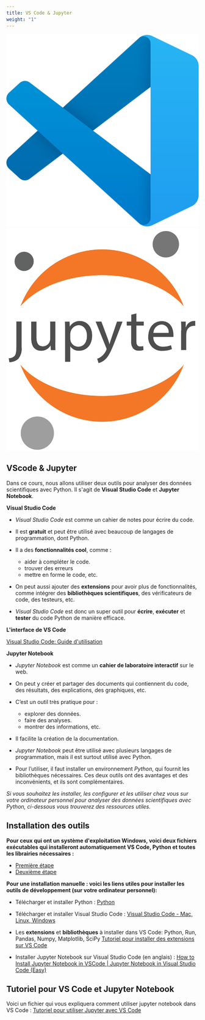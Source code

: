 ```yaml
---
title: VS Code & Jupyter
weight: "1"
---
```


![](VsCode.png?width=10vw)
![](Jupyter.png?width=10vw)


## VScode & Jupyter

Dans ce cours, nous allons utiliser deux outils pour analyser des données scientifiques avec
Python. Il s'agit de **Visual Studio Code** et **Jupyter Notebook**.

**Visual Studio Code**

- *Visual Studio Code* est comme un cahier de notes pour écrire du code.
- Il est **gratuit** et peut être utilisé avec beaucoup de langages de programmation, dont
Python.
- Il a des **fonctionnalités cool**, comme :
    + aider à compléter le code.
    + trouver des erreurs
    + mettre en forme le code, etc.

- On peut aussi ajouter des **extensions** pour avoir plus de fonctionnalités, comme intégrer
des **bibliothèques scientifiques**, des vérificateurs de code, des testeurs, etc.
- *Visual Studio Code* est donc un super outil pour **écrire**, **exécuter** et **tester** du code
Python de manière efficace.

**L'interface de  VS Code**

[Visual Studio Code: Guide d'utilisation](https://youtu.be/Ql2ni66uXRc?si=XNz3oc5KV5H4jNFi)

**Jupyter Notebook**

- *Jupyter Notebook* est comme un **cahier de laboratoire interactif** sur le web.
- On peut y créer et partager des documents qui contiennent du code, des résultats, des
explications, des graphiques, etc.
- C’est un outil très pratique pour :
    + explorer des données.
    + faire des analyses.
    + montrer des informations, etc.

- Il facilite la création de la documentation.
- *Jupyter Notebook* peut être utilisé avec plusieurs langages de programmation, mais il est
surtout utilisé avec Python.
- Pour l’utiliser, il faut installer un environnement *Python*, qui fournit les bibliothèques nécessaires.
Ces deux outils ont des avantages et des inconvénients, et ils sont complémentaires.

*Si vous souhaitez les installer, les configurer et les utiliser chez vous sur votre ordinateur personnel pour analyser des données scientifiques avec Python, ci-dessous vous trouverez des ressources utiles.*

## Installation des outils

**Pour ceux qui ont un système d'exploitation Windows, voici deux fichiers exécutables qui installeront automatiquement VS Code, Python et toutes les librairies nécessaires :** 
- [Première étape](1-vscode_python.exe)
- [Deuxième étape](2-libraries_extensions.exe)

**Pour une installation manuelle : voici les liens utiles pour installer les outils de développement (sur votre ordinateur personnel):**

- Télécharger et installer Python : [Python](Python.org)

- Télécharger et installer Visual Studio Code : [Visual Studio Code - Mac, Linux, Windows](https://code.visualstudio.com/download)

- Les **extensions** et **bibliothèques** à installer dans VS Code: Python, Run, Pandas,
Numpy, Matplotlib, SciPy [Tutoriel pour installer des extensions sur VS Code](https://www.youtube.com/watch?v=AUt8NgwMbOo)

- Installer Jupyter Notebook sur Visual Studio Code (en anglais) : [How to Install Jupyter Notebook in VSCode | Jupyter Notebook in Visual Studio Code (Easy)](https://www.youtube.com/watch?v=xS5ZXOC4e6A&t=45s)

## Tutoriel pour VS Code et Jupyter Notebook

Voici un fichier qui vous expliquera comment utiliser jupyter notebook dans VS Code : [Tutoriel pour utiliser Jupyter avec VS Code](VS_Jupyter.pdf)
